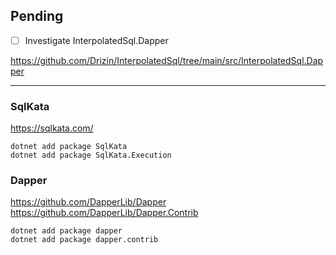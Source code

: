 
## Pending

-[ ] Investigate InterpolatedSql.Dapper  

https://github.com/Drizin/InterpolatedSql/tree/main/src/InterpolatedSql.Dapper


---


### SqlKata
https://sqlkata.com/

```shell
dotnet add package SqlKata
dotnet add package SqlKata.Execution
```

### Dapper
https://github.com/DapperLib/Dapper
https://github.com/DapperLib/Dapper.Contrib

```shell
dotnet add package dapper
dotnet add package dapper.contrib
```



